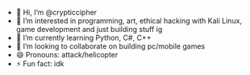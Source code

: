 - 👋 Hi, I’m @crypticcipher
- 👀 I’m interested in programming, art, ethical hacking with Kali Linux, game development and just building stuff ig
- 🌱 I’m currently learning Python, C#, C++
- 💞️ I’m looking to collaborate on building pc/mobile games
- 😄 Pronouns: attack/helicopter
- ⚡ Fun fact: idk

<!---
crypticcipher/crypticcipher is a ✨ special ✨ repository because its `README.md` (this file) appears on your GitHub profile.
You can click the Preview link to take a look at your changes.
--->

